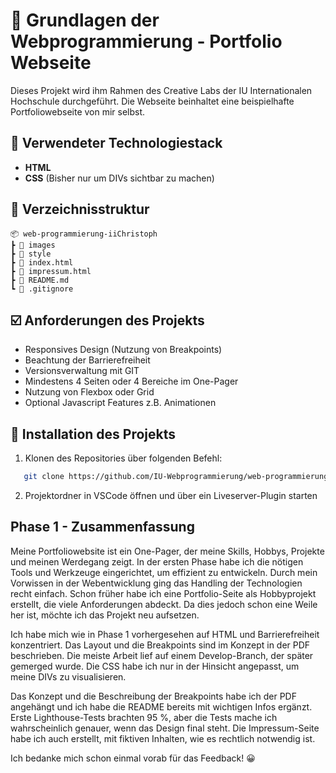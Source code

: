 # 🌌 Grundlagen der Webprogrammierung - Portfolio Webseite

Dieses Projekt wird ihm Rahmen des Creative Labs der IU Internationalen Hochschule durchgeführt. Die Webseite beinhaltet eine beispielhafte Portfoliowebseite von mir selbst.

## 🔧 Verwendeter Technologiestack

- **HTML**
- **CSS** (Bisher nur um DIVs sichtbar zu machen)

## 📑 Verzeichnisstruktur

    📦 web-programmierung-iiChristoph
    ┣ 📁 images
    ┣ 📁 style
    ┣ 📄 index.html
    ┣ 📄 impressum.html
    ┣ 📄 README.md
    ┗ 📄 .gitignore

## ☑️ Anforderungen des Projekts

- Responsives Design (Nutzung von Breakpoints)
- Beachtung der Barrierefreiheit
- Versionsverwaltung mit GIT
- Mindestens 4 Seiten oder 4 Bereiche im One-Pager
- Nutzung von Flexbox oder Grid
- Optional Javascript Features z.B. Animationen

## 💽 Installation des Projekts

1. Klonen des Repositories über folgenden Befehl:

```bash
   git clone https://github.com/IU-Webprogrammierung/web-programmierung-iiChristoph.git
```

2. Projektordner in VSCode öffnen und über ein Liveserver-Plugin starten

## Phase 1 - Zusammenfassung

Meine Portfoliowebsite ist ein One-Pager, der meine Skills, Hobbys, Projekte und meinen Werdegang zeigt. In der ersten Phase habe ich die nötigen Tools und Werkzeuge eingerichtet, um effizient zu entwickeln. Durch mein Vorwissen in der Webentwicklung ging das Handling der Technologien recht einfach. Schon früher habe ich eine Portfolio-Seite als Hobbyprojekt erstellt, die viele Anforderungen abdeckt. Da dies jedoch schon eine Weile her ist, möchte ich das Projekt neu aufsetzen.

Ich habe mich wie in Phase 1 vorhergesehen auf HTML und Barrierefreiheit konzentriert. Das Layout und die Breakpoints sind im Konzept in der PDF beschrieben. Die meiste Arbeit lief auf einem Develop-Branch, der später gemerged wurde. Die CSS habe ich nur in der Hinsicht angepasst, um meine DIVs zu visualisieren.

Das Konzept und die Beschreibung der Breakpoints habe ich der PDF angehängt und ich habe die README bereits mit wichtigen Infos ergänzt. Erste Lighthouse-Tests brachten 95 %, aber die Tests mache ich wahrscheinlich genauer, wenn das Design final steht. Die Impressum-Seite habe ich auch erstellt, mit fiktiven Inhalten, wie es rechtlich notwendig ist.

Ich bedanke mich schon einmal vorab für das Feedback! 😀